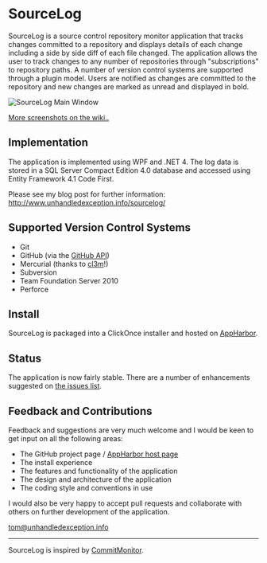 SourceLog
=========

SourceLog is a source control repository monitor application that tracks changes committed to a repository and displays details of each change including a side by side diff of each file changed.  The application allows the user to track changes to any number of repositories through "subscriptions" to repository paths. A number of version control systems are supported through a plugin model. Users are notified as changes are committed to the repository and new changes are marked as unread and displayed in bold.

![SourceLog Main Window](https://raw.github.com/tomhunter-gh/SourceLog/master/Documentation/Images/MainWindow.png "SourceLog Main Window")

[More screenshots on the wiki..](https://github.com/tomhunter-gh/SourceLog/wiki/SourceLog-Screenshots)

Implementation
--------------

The application is implemented using WPF and .NET 4. The log data is stored in a SQL Server Compact Edition 4.0 database and accessed using Entity Framework 4.1 Code First.

Please see my blog post for further information: http://www.unhandledexception.info/sourcelog/

Supported Version Control Systems
---------------------------------

+ Git
+ GitHub (via the [GitHub API](http://developer.github.com/v3/))
+ Mercurial (thanks to [cl3m](https://github.com/cl3m)!)
+ Subversion
+ Team Foundation Server 2010
+ Perforce

Install
-------

SourceLog is packaged into a ClickOnce installer and hosted on [AppHarbor](https://sourcelog.apphb.com/).

Status
------

The application is now fairly stable.  There are a number of enhancements suggested on [the issues list](https://github.com/tomhunter-gh/SourceLog/issues?state=open).

Feedback and Contributions
--------

Feedback and suggestions are very much welcome and I would be keen to get input on all the following areas:

+ The GitHub project page / [AppHarbor host page](http://sourcelog.apphb.com/)
+ The install experience
+ The features and functionality of the application
+ The design and architecture of the application
+ The coding style and conventions in use

I would also be very happy to accept pull requests and collaborate with others on further development of the application.

tom@unhandledexception.info

- - -

SourceLog is inspired by [CommitMonitor](http://tools.tortoisesvn.net/CommitMonitor.html).
